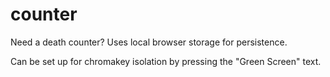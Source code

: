 # counter
Need a death counter? Uses local browser storage for persistence.

Can be set up for chromakey isolation by pressing the "Green Screen" text.
